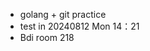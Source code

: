 - golang + git practice
- test in 20240812 Mon 14：21
- Bdi room 218
<!---
tenmostwanted/tenmostwanted is a ✨ special ✨ repository because its `README.md` (this file) appears on your GitHub profile.
You can click the Preview link to take a look at your changes.
--->
